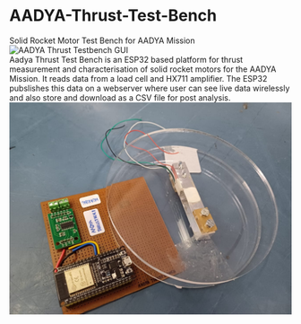 # AADYA-Thrust-Test-Bench
Solid Rocket Motor Test Bench for AADYA Mission\
![AADYA Thrust Testbench GUI](/images/gui)\
Aadya Thrust Test Bench is an ESP32 based platform for
thrust measurement and characterisation of solid rocket motors
for the AADYA Mission. It reads data from a load cell and HX711 amplifier.
The ESP32 pubslishes this data on a webserver where user can see live data wirelessly and also store and download as a CSV file for post analysis.\
![AADYA Thrust Test Bench](/images/thrustbench.jpg)